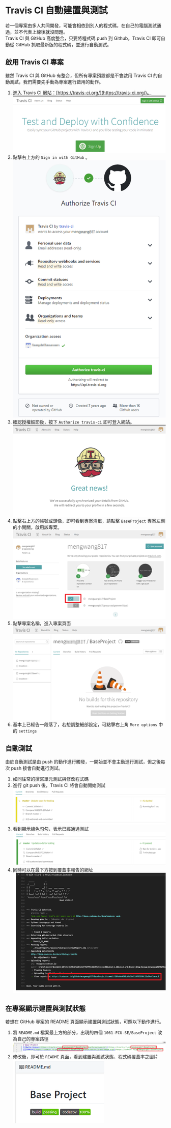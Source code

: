# Travis CI 自動建置與測試
若一個專案由多人共同開發，可能會相依到別人的程式碼，在自己的電腦測試通過，並不代表上線後就沒問題。  
Travis CI 與 GitHub 高度整合，只要將程式碼 push 到 Github，Travis CI 即可自動從 GitHub 抓取最新版的程式碼，並進行自動測試。

## 啟用 Travis CI 專案
雖然 Travis CI 與 GitHub 有整合，但所有專案預設都是不會啟用 Travis CI 的自動測試，我們需要先手動為專案進行啟用的動作。
1. 進入 Travis CI 網站：[https://travis-ci.org/](https://travis-ci.org/)。  
![](img/Travis-CI/01.png)
2. 點擊右上方的 `Sign in with GitHub` 。  
![](img/Travis-CI/02.png)
3. 確認授權細節後，按下 `Authorize travis-ci` 即可登入網站。  
![](img/Travis-CI/03.png)
4. 點擊右上方的帳號或頭像，即可看到專案清單，請點擊 `BaseProject` 專案左側的小開關，啟用該專案。  
![](img/Travis-CI/04.png)
5. 點擊專案名稱，進入專案頁面  
![](img/Travis-CI/05.png)
6. 基本上已經告一段落了，若想調整細部設定，可點擊右上角 `More options` 中的 `settings`

## 自動測試
由於自動測試是由 push 的動作進行觸發，一開始並不會主動進行測試，但之後每次 push 接會自動進行測試。
1. 如同往常的撰寫單元測試與修改程式碼
2. 進行 git push 後，Travis CI 將會自動開始測試  
![](img/Travis-CI/06.png)
3. 看到顯示綠色勾勾，表示已經通過測試  
![](img/Travis-CI/07.png)
4. 同時可以在最下方按到覆蓋率報告的網址  
![](img/Travis-CI/08.png)

## 在專案顯示建置與測試狀態
若想在 GitHub 專案的 README 頁面顯示建置與測試狀態，可照以下動作進行。
1. 將 `README.md` 檔案最上方的部分，出現的四個 `1061-FCU-SE/BaseProject` 改為自己的專案路徑  
![](img/Travis-CI/09.png)
2. 修改後，即可於 `README` 頁面，看到建置與測試狀態、程式碼覆蓋率之圖片  
![](img/Travis-CI/10.png)
